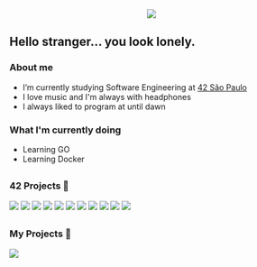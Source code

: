<center>
<img src="https://cdn.discordapp.com/attachments/780570837505540126/975888691295813682/my_inspiration.gif?ex=6626e5ab&is=661470ab&hm=ee09fd7e86838b2d0e8505c922a03449c83cd73cc7e84478a4acebd60ad64c51&">
</center>

<h2> Hello stranger... you look lonely.</h2>

<h3>About me</h3>

* I’m currently studying Software Engineering at [42 São Paulo](https://www.42sp.org.br/)
* I love music and I'm always with headphones
* I always liked to program at until dawn

<h3>What I'm currently doing</h3>

* Learning GO
* Learning Docker

##

<h3> 42 Projects 🚧 </h3>

<div>
<a href="//github.com/guilherme-dell/LIBFT"><img src="https://cdn.discordapp.com/attachments/976803430624526346/1222755328890896424/libfte.png?ex=66175ea4&is=6604e9a4&hm=ef61bc9d45e122c19798c6ec33bcbfe81b3657a052e2718e57e7d583879d96c6&"></a>
<a href="//github.com/guilherme-dell/GNL-I-HATE-YOU"><img src="https://cdn.discordapp.com/attachments/976803430624526346/1222755364521513020/get_next_linee.png?ex=66175eac&is=6604e9ac&hm=fd1af6d9aec662119dc6578a40b065fcfde59087aeb99e7b4d231e58453fbbfb&"></a>
<a href="//github.com/guilherme-dell/FT_PRINTF"><img src="https://cdn.discordapp.com/attachments/976803430624526346/1222755390274670693/ft_printf.png?ex=66175eb2&is=6604e9b2&hm=7baf9b99975965345a768787a731590f45dee17785e65ece42ef94d1c27b702a&"></a>
<a href="//github.com/guilherme-dell/BORN2BEROOT"><img src="https://cdn.discordapp.com/attachments/976803430624526346/1222755417969393714/born2beroot.png?ex=66175eb9&is=6604e9b9&hm=d2547b54852bf431761abeb314128bb1bd639cdc53a87f6a5b8b343eef20ffbe&"></a>
<a href="//github.com/guilherme-dell/so_long"><img src="https://cdn.discordapp.com/attachments/976803430624526346/1222755443508510752/so_long.png?ex=66175ebf&is=6604e9bf&hm=11dc20c3d49bf34e51c60ae4fc595ba5cb2add4b6d1b3173c8d1eed78ab35dcd&"></a>
<a href="//github.com/guilherme-dell/minitalk_fast"><img src="https://cdn.discordapp.com/attachments/976803430624526346/1222755953431154698/minitalk.png?ex=66175f39&is=6604ea39&hm=26d2f42b9867f9f7f1f9a5466ffc2cfa3764f68d9fab514686d0543b50206255&"></a>
<a href="//github.com/guilherme-dell"><img src="https://cdn.discordapp.com/attachments/976803430624526346/1093224972509519992/push_swape.png?ex=6616cb98&is=66045698&hm=ce3a143b15a80d00f9a7341890939e4610ec61b9a80e5a4b10d98393030b5c0a&"></a>
<a href="//github.com/guilherme-dell"><img src="https://cdn.discordapp.com/attachments/976803430624526346/1093225011617214624/minishelle.png?ex=6616cba1&is=660456a1&hm=0af807314d9e6205d23e2bbe6003fcd44a044762b10902c0ac006ac1b6a07820&"></a>
<a href="//github.com/guilherme-dell"><img src="https://cdn.discordapp.com/attachments/976803430624526346/1093225022748889118/philosopherse.png?ex=6616cba4&is=660456a4&hm=99d2990700800b97f95642a7be54a3f5a0516897148aedbe0f12c978288a1416&"></a>
<a href="//github.com/guilherme-dell"><img src="https://cdn.discordapp.com/attachments/976803430624526346/1093225034446815333/netpracticee.png?ex=6616cba7&is=660456a7&hm=53fd2d8a359a6d1cd893c4d646326762de9e803f7b54274f8fc16ef2fb11294c&"></a>
<a href="//github.com/guilherme-dell/cub3D"><img src="https://cdn.discordapp.com/attachments/976803430624526346/1121804661205241887/cub3dn.png?ex=66227b81&is=66100681&hm=6b4ccca81ca3996e74ae5747e34a67e451d523ffbeff288469a2b8ad5d6ad951&"></a>
</div>

##
<h3> My Projects 👾 </h3>

<div>
  <a href="//github.com/guilherme-dell/currency-API"><img src="https://cdn.discordapp.com/attachments/976803430624526346/1227637307822182530/currency_api.png?ex=66292156&is=6616ac56&hm=7aba1549d08265f9cbf21a9236341179b26667ffbbf11a7310019fabd8150576&"></a>
</div>
